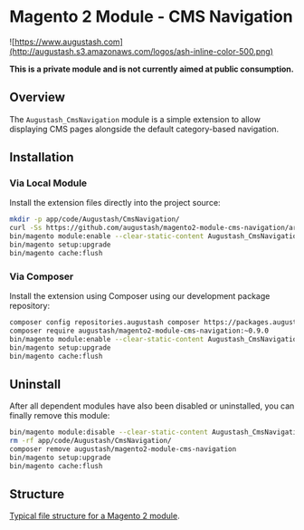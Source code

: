 # Magento 2 Module - CMS Navigation

![https://www.augustash.com](http://augustash.s3.amazonaws.com/logos/ash-inline-color-500.png)

**This is a private module and is not currently aimed at public consumption.**

## Overview

The `Augustash_CmsNavigation` module is a simple extension to allow displaying CMS pages alongside the default category-based navigation.

## Installation

### Via Local Module

Install the extension files directly into the project source:

```bash
mkdir -p app/code/Augustash/CmsNavigation/
curl -Ss https://github.com/augustash/magento2-module-cms-navigation/archive/0.9.0.tar.gz | tar xf - --strip 1 -C app/code/Augustash/CmsNavigation/
bin/magento module:enable --clear-static-content Augustash_CmsNavigation
bin/magento setup:upgrade
bin/magento cache:flush
```

### Via Composer

Install the extension using Composer using our development package repository:

```bash
composer config repositories.augustash composer https://packages.augustash.com/repo/private
composer require augustash/magento2-module-cms-navigation:~0.9.0
bin/magento module:enable --clear-static-content Augustash_CmsNavigation
bin/magento setup:upgrade
bin/magento cache:flush
```

## Uninstall

After all dependent modules have also been disabled or uninstalled, you can finally remove this module:

```bash
bin/magento module:disable --clear-static-content Augustash_CmsNavigation
rm -rf app/code/Augustash/CmsNavigation/
composer remove augustash/magento2-module-cms-navigation
bin/magento setup:upgrade
bin/magento cache:flush
```

## Structure

[Typical file structure for a Magento 2 module](http://devdocs.magento.com/guides/v2.3/extension-dev-guide/build/module-file-structure.html).
